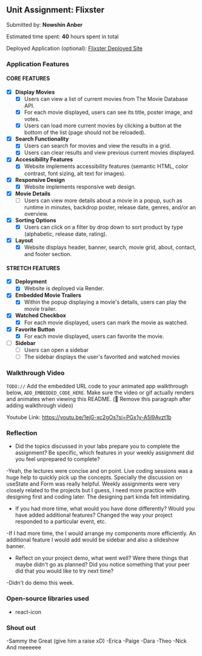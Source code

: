 ## Unit Assignment: Flixster

Submitted by: **Nowshin Anber**

Estimated time spent: **40** hours spent in total

Deployed Application (optional): [Flixster Deployed Site](https://flixster-starter-project2-mu.onrender.com/)

### Application Features

#### CORE FEATURES


- [x] **Display Movies**
  - [x] Users can view a list of current movies from The Movie Database API.
  - [x] For each movie displayed, users can see its title, poster image, and votes.
  - [x] Users can load more current movies by clicking a button at the bottom of the list (page should not be reloaded).
- [x] **Search Functionality**
  - [x] Users can search for movies and view the results in a grid.
  - [x] Users can clear results and view previous current movies displayed.
- [x] **Accessibility Features**
  - [x] Website implements accessibility features (semantic HTML, color contrast, font sizing, alt text for images).
- [x] **Responsive Design**
  - [x] Website implements responsive web design.
- [x] **Movie Details**
  - [ ] Users can view more details about a movie in a popup, such as runtime in minutes, backdrop poster, release date, genres, and/or an overview.
- [x] **Sorting Options**
  - [x] Users can click on a filter by drop down to sort product by type (alphabetic, release date, rating).
- [x] **Layout**
  - [x] Website displays header, banner, search, movie grid, about, contact, and footer section.

#### STRETCH FEATURES

- [x] **Deployment**
  - [x] Website is deployed via Render.
- [x] **Embedded Movie Trailers**
  - [x] Within the popup displaying a movie's details, users can play the movie trailer.
- [x] **Watched Checkbox**
  - [x] For each movie displayed, users can mark the movie as watched.
- [x] **Favorite Button**
  - [x] For each movie displayed, users can favorite the movie.
- [ ] **Sidebar**
  - [ ] Users can open a sidebar
  - [ ] The sidebar displays the user's favorited and watched movies

### Walkthrough Video

`TODO://` Add the embedded URL code to your animated app walkthrough below, `ADD_EMBEDDED_CODE_HERE`. Make sure the video or gif actually renders and animates when viewing this README. (🚫 Remove this paragraph after adding walkthrough video)

Youtube Link: https://youtu.be/1ejG-xc2gOs?si=PGx1y-A5l9Avzt1b

### Reflection

* Did the topics discussed in your labs prepare you to complete the assignment? Be specific, which features in your weekly assignment did you feel unprepared to complete?

-Yeah, the lectures were concise and on point. Live coding sessions was a huge help to quickly pick up the concepts. Specially the discussion on useState and Form was really helpful. Weekly assignments were very closely related to the projects but I guess, I need more practice with designing first and coding later. The designing part kinda felt intimidating.

* If you had more time, what would you have done differently? Would you have added additional features? Changed the way your project responded to a particular event, etc.
  
-If I had more time, the I would arrange my components more efficiently. An additional feature I would add would be sidebar and also a slideshow banner.

* Reflect on your project demo, what went well? Were there things that maybe didn't go as planned? Did you notice something that your peer did that you would like to try next time?

-Didn't do demo this week. 

### Open-source libraries used

- react-icon

### Shout out

-Sammy the Great (give him a raise xD)
-Erica
-Paige
-Dara
-Theo
-Nick
And meeeeee